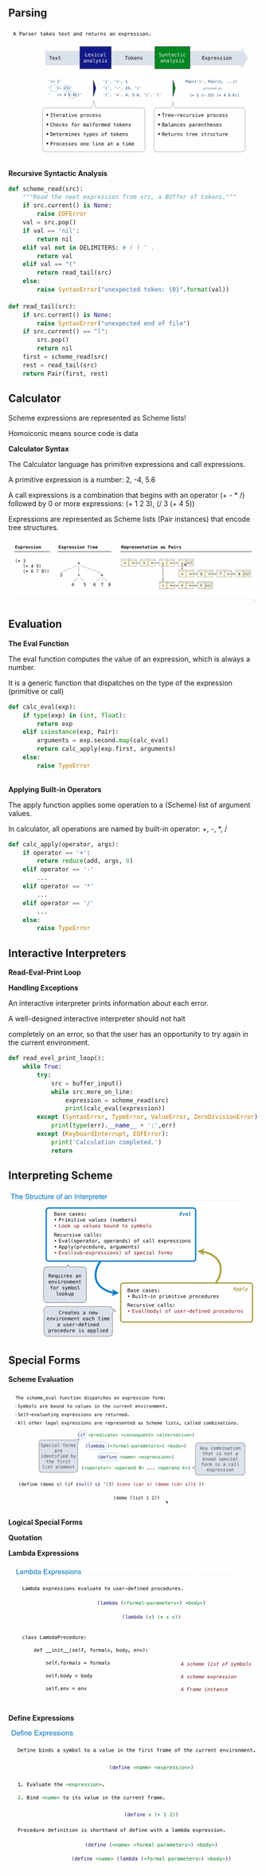 ## Parsing

![image-20220602131853868](Lecture_22_Interpreters.assets/image-20220602131853868.png)

**Recursive Syntactic Analysis**

```python
def scheme_read(src):
    """Read the next expression from src, a BUffer of tokens."""
    if src.current() is None:
        raise EOFError
    val = src.pop()
    if val == 'nil':
        return nil
    elif val not in DELIMITERS: # ( ) ' .
        return val
   	elif val == "("
    	return read_tail(src)
   	else:
        raise SyntaxError("unexpected token: {0}".format(val))
        
def read_tail(src):
    if src.current() is None:
        raise SyntaxError("unexpected end of file")
    if src.current() == ")":
        src.pop()
        return nil
   	first = scheme_read(src)
    rest = read_tail(src)
    return Pair(first, rest)
```



## Calculator 

Scheme expressions are represented as Scheme lists! 

Homoiconic means source code is data

**Calculator Syntax**

The Calculator language has primitive expressions and call expressions.

A primitive expression is a number: 2, -4, 5.6

A call expressions is a combination that begins with an operator (+ - * /) followed by 0 or more expressions: (+ 1 2 3), (/ 3 (+ 4 5))

Expressions are represented as Scheme lists (Pair instances) that encode tree structures.

![image-20220602143247579](Lecture_22_Interpreters.assets/image-20220602143247579.png)

## Evaluation

**The Eval Function**

The eval function computes the value of an expression, which is always a number.

It is a generic function that dispatches on the type of the expression (primitive or call)

```python
def calc_eval(exp):
    if type(exp) in (int, float):
        return exp
    elif isinstance(exp, Pair):
        arguments = exp.second.map(calc_eval)
        return calc_apply(exp.first, arguments)
    else:
        raise TypeError
        
```

**Applying Built-in Operators**

The apply function applies some operation to a (Scheme) list of argument values.

In calculator, all operations are named by built-in operator: +, -, *, /

```python
def calc_apply(operator, args):
    if operator == '+':
        return reduce(add, args, 0)
    elif operator == '-'
    	...
	elif operator == '*'
        ...
	elif operator == '/'
        ...
	else:
        raise TypeError
```



## Interactive Interpreters

**Read-Eval-Print Loop**



**Handling Exceptions**

An interactive interpreter prints information about each error.

A well-designed interactive interpreter should not halt 

completely on an error, so that the user has an opportunity to try again in the current environment.

```python
def read_evel_print_loop():
    while True:
        try:
            src = buffer_input()
            while src.more_on_line:
                expression = scheme_read(src)
                print(calc_eval(expression))
        except (SyntaxError, TypeError, ValueError, ZeroDivisionError) as err:
            print(type(err).__name__ + ':',err)
        except (KeyboardInterrupt, EOFError):
            print('Calculation completed.')
            return
```



## Interpreting Scheme 

![image-20220602170604036](Lecture_22_Interpreters.assets/image-20220602170604036.png)

##  Special Forms

**Scheme Evaluation**

![image-20220602170724612](Lecture_22_Interpreters.assets/image-20220602170724612.png)

**Logical Special Forms**

**Quotation**

**Lambda Expressions**

![image-20220602171046483](Lecture_22_Interpreters.assets/image-20220602171046483.png)

**Define Expressions**

![image-20220602171133826](Lecture_22_Interpreters.assets/image-20220602171133826.png)


